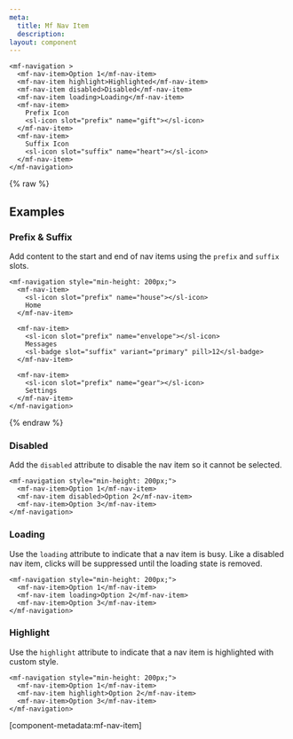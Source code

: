 ```yaml
---
meta:
  title: Mf Nav Item
  description:
layout: component
---
```


```html:preview
<mf-navigation >
  <mf-nav-item>Option 1</mf-nav-item>
  <mf-nav-item highlight>Highlighted</mf-nav-item>
  <mf-nav-item disabled>Disabled</mf-nav-item>
  <mf-nav-item loading>Loading</mf-nav-item>
  <mf-nav-item>
    Prefix Icon
    <sl-icon slot="prefix" name="gift"></sl-icon>
  </mf-nav-item>
  <mf-nav-item>
    Suffix Icon
    <sl-icon slot="suffix" name="heart"></sl-icon>
  </mf-nav-item>
</mf-navigation>
```

{% raw %}

## Examples

### Prefix & Suffix

Add content to the start and end of nav items using the `prefix` and `suffix` slots.

```html:preview
<mf-navigation style="min-height: 200px;">
  <mf-nav-item>
    <sl-icon slot="prefix" name="house"></sl-icon>
    Home
  </mf-nav-item>

  <mf-nav-item>
    <sl-icon slot="prefix" name="envelope"></sl-icon>
    Messages
    <sl-badge slot="suffix" variant="primary" pill>12</sl-badge>
  </mf-nav-item>

  <mf-nav-item>
    <sl-icon slot="prefix" name="gear"></sl-icon>
    Settings
  </mf-nav-item>
</mf-navigation>
```

{% endraw %}

### Disabled

Add the `disabled` attribute to disable the nav item so it cannot be selected.

```html:preview
<mf-navigation style="min-height: 200px;">
  <mf-nav-item>Option 1</mf-nav-item>
  <mf-nav-item disabled>Option 2</mf-nav-item>
  <mf-nav-item>Option 3</mf-nav-item>
</mf-navigation>
```

### Loading

Use the `loading` attribute to indicate that a nav item is busy. Like a disabled nav item, clicks will be suppressed until the loading state is removed.

```html:preview
<mf-navigation style="min-height: 200px;">
  <mf-nav-item>Option 1</mf-nav-item>
  <mf-nav-item loading>Option 2</mf-nav-item>
  <mf-nav-item>Option 3</mf-nav-item>
</mf-navigation>
```

### Highlight

Use the `highlight` attribute to indicate that a nav item is highlighted with custom style.

```html:preview
<mf-navigation style="min-height: 200px;">
  <mf-nav-item>Option 1</mf-nav-item>
  <mf-nav-item highlight>Option 2</mf-nav-item>
  <mf-nav-item>Option 3</mf-nav-item>
</mf-navigation>
```

[component-metadata:mf-nav-item]
